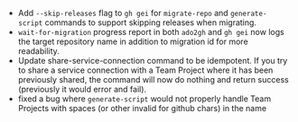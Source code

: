 - Add `--skip-releases` flag to `gh gei` for `migrate-repo` and `generate-script` commands to support skipping releases when migrating. 
- `wait-for-migration` progress report in both `ado2gh` and `gh gei` now logs the target repository name in addition to migration id for more readability. 
- Update share-service-connection command to be idempotent. If you try to share a service connection with a Team Project where it has been previously shared, the command will now do nothing and return success (previously it would error and fail).
- fixed a bug where `generate-script` would not properly handle Team Projects with spaces (or other invalid for github chars) in the name